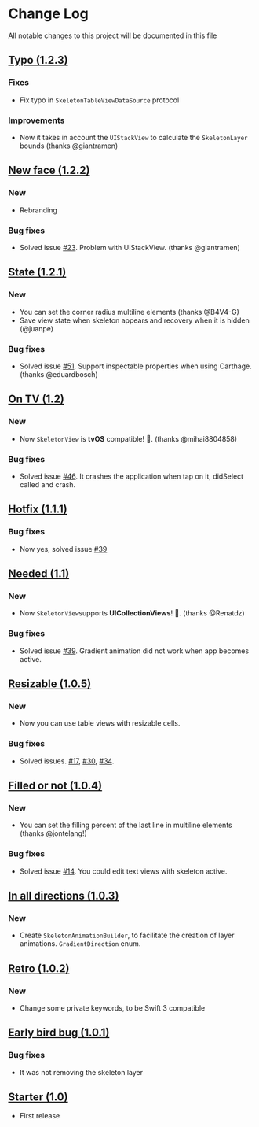# Change Log
All notable changes to this project will be documented in this file

## [Typo (1.2.3)](https://github.com/Juanpe/SkeletonView/releases/tag/1.2.3)

### Fixes

- Fix typo in `SkeletonTableViewDataSource` protocol

### Improvements

- Now it takes in account the `UIStackView` to calculate the `SkeletonLayer` bounds (thanks @giantramen)

## [New face (1.2.2)](https://github.com/Juanpe/SkeletonView/releases/tag/1.2.2)

### New

- Rebranding

### Bug fixes
- Solved issue [#23](https://github.com/Juanpe/SkeletonView/issues/23). Problem with UIStackView. (thanks @giantramen)

## [State (1.2.1)](https://github.com/Juanpe/SkeletonView/releases/tag/1.2.1)

### New

- You can set the corner radius multiline elements (thanks @B4V4-G)
- Save view state when skeleton appears and recovery when it is hidden (@juanpe)

### Bug fixes
- Solved issue [#51](https://github.com/Juanpe/SkeletonView/issues/51). Support inspectable properties when using Carthage. (thanks @eduardbosch)

## [On TV (1.2)](https://github.com/Juanpe/SkeletonView/releases/tag/1.2)

### New
- Now ```SkeletonView``` is **tvOS** compatible! 🎉.  (thanks @mihai8804858)

### Bug fixes
- Solved issue [#46](https://github.com/Juanpe/SkeletonView/issues/46). It crashes the application when tap on it, didSelect called and crash.


## [Hotfix (1.1.1)](https://github.com/Juanpe/SkeletonView/releases/tag/1.1.1)

### Bug fixes
- Now yes, solved issue [#39](https://github.com/Juanpe/SkeletonView/issues/39)

## [Needed (1.1)](https://github.com/Juanpe/SkeletonView/releases/tag/1.1)

### New
- Now ```SkeletonView```supports **UICollectionViews**! 🎉.  (thanks @Renatdz)

### Bug fixes
- Solved issue [#39](https://github.com/Juanpe/SkeletonView/issues/39). Gradient animation did not work when app becomes active.


## [Resizable (1.0.5)](https://github.com/Juanpe/SkeletonView/releases/tag/1.0.5)

### New
- Now you can use table views with resizable cells.

### Bug fixes
- Solved issues.
 [#17](https://github.com/Juanpe/SkeletonView/issues/17),
 [#30](https://github.com/Juanpe/SkeletonView/issues/30),
 [#34](https://github.com/Juanpe/SkeletonView/issues/34).

## [Filled or not (1.0.4)](https://github.com/Juanpe/SkeletonView/releases/tag/1.0.4)

### New
- You can set the filling percent of the last line in multiline elements (thanks @jontelang!)

### Bug fixes
- Solved issue [#14](https://github.com/Juanpe/SkeletonView/issues/14). You could edit text views with skeleton active.

## [In all directions (1.0.3)](https://github.com/Juanpe/SkeletonView/releases/tag/1.0.3)

### New
- Create ```SkeletonAnimationBuilder```, to facilitate the creation of layer animations.
```GradientDirection``` enum.

## [Retro (1.0.2)](https://github.com/Juanpe/SkeletonView/releases/tag/1.0.2)

### New
- Change some private keywords, to be Swift 3 compatible

## [Early bird bug (1.0.1)](https://github.com/Juanpe/SkeletonView/releases/tag/1.0.2)

### Bug fixes
- It was not removing the skeleton layer

## [Starter (1.0)](https://github.com/Juanpe/SkeletonView/releases/tag/1.0)

- First release
